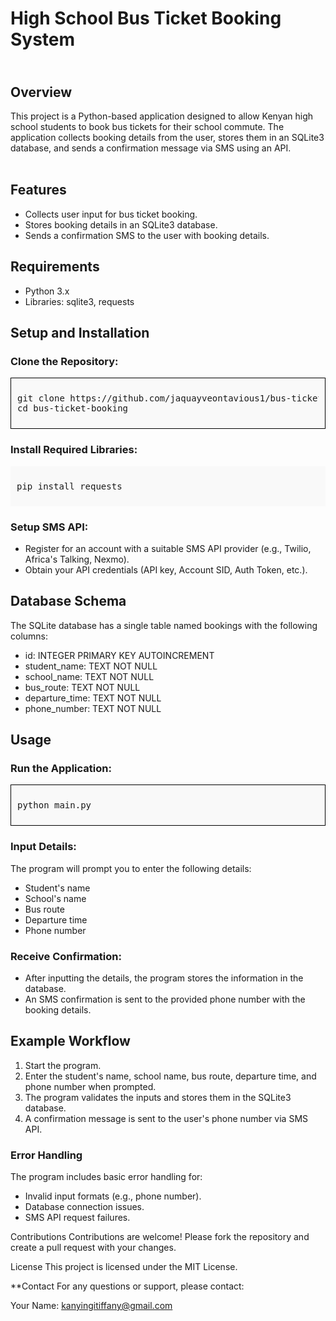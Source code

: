 <h1><b><strong>High School Bus Ticket Booking System</strong></b></h1>
<h2><br>Overview </br></h2>
This project is a Python-based application designed to allow Kenyan high school students to book bus tickets for their school commute. The application collects booking details from the user, stores them in an SQLite3 database, and sends a confirmation message via SMS using an API.
<br></br>
<h2><b>Features</b></h2>
<ul>
<li>Collects user input for bus ticket booking.</li>
<li>Stores booking details in an SQLite3 database.</li>
<li>Sends a confirmation SMS to the user with booking details.</li>
</ul>
<h2><b>Requirements</b></h2>
<ul>
<li>Python 3.x</li>
<li>Libraries: sqlite3, requests</li>
</ul>

<h2><b>Setup and Installation</b></h2>
<h3><b>Clone the Repository:</b></h3>


<div style='border: 1px solid #000; padding: 10px; background-color:#f9f9f9'>
<pre>
git clone https://github.com/jaquayveontavious1/bus-ticket-booking.git
cd bus-ticket-booking
</pre>
</div>
<h3><b>Install Required Libraries:</b></h3>


<div style= 'border 1px solid #000; padding: 10px; background-color: #f9f9f9'>
<pre>
pip install requests
</pre>
</div>
<h3><b>Setup SMS API:</b></h3>
<ul>
<li>Register for an account with a suitable SMS API provider (e.g., Twilio, Africa's Talking, Nexmo).</li>
<li>Obtain your API credentials (API key, Account SID, Auth Token, etc.).</li>
</ul>
<h2><b>Database Schema</b></h2>
The SQLite database has a single table named bookings with the following columns:
<ul>
<li>id: INTEGER PRIMARY KEY AUTOINCREMENT</li>
<li>student_name: TEXT NOT NULL</li>
<li>school_name: TEXT NOT NULL</li>
<li>bus_route: TEXT NOT NULL</li>
<li>departure_time: TEXT NOT NULL</li>
<li>phone_number: TEXT NOT NULL</li>
</ul>

<h2><b>Usage</b></h2>
<h3><b>Run the Application:</b></h3>

<div style='border: 1px solid #000; padding: 10px;background-color: #f9f9f9'>
<pre>
python main.py
</pre>
</div>
<h3><b>Input Details:</b></h3>

The program will prompt you to enter the following details:
<ul>
<li>Student's name</li>
<li>School's name</li>
<li>Bus route</li>
<li>Departure time</li>
<li>Phone number</li>
</ul>
<h3><b>Receive Confirmation:</b></h3>
<ul>
<li>After inputting the details, the program stores the information in the database.</li>
<li>An SMS confirmation is sent to the provided phone number with the booking details.</li>
</ul>
<h2><b>Example Workflow</b></h2>
<ol>
<li>Start the program.</li>
<li>Enter the student's name, school name, bus route, departure time, and phone number when prompted.</li>
<li>The program validates the inputs and stores them in the SQLite3 database.</li>
<li>A confirmation message is sent to the user's phone number via SMS API.</li>
</ol>
<h3><b>Error Handling</b></h3>
The program includes basic error handling for:
<ul>
<li>Invalid input formats (e.g., phone number).</li>
<li>Database connection issues.</li>
<li>SMS API request failures.</li>
</ul>
Contributions
Contributions are welcome! Please fork the repository and create a pull request with your changes.

License
This project is licensed under the MIT License.

**Contact
For any questions or support, please contact:

Your Name: kanyingitiffany@gmail.com
